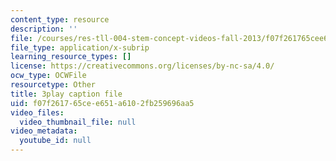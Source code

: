 ```yaml
---
content_type: resource
description: ''
file: /courses/res-tll-004-stem-concept-videos-fall-2013/f07f261765cee651a6102fb259696aa5_o84SekTsgPo.srt
file_type: application/x-subrip
learning_resource_types: []
license: https://creativecommons.org/licenses/by-nc-sa/4.0/
ocw_type: OCWFile
resourcetype: Other
title: 3play caption file
uid: f07f2617-65ce-e651-a610-2fb259696aa5
video_files:
  video_thumbnail_file: null
video_metadata:
  youtube_id: null
---
```

